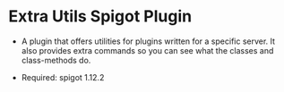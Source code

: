 # Extra Utils Spigot Plugin
* A plugin that offers utilities for plugins written for a specific server.  It also provides extra commands so you can see what the classes and class-methods do.  

- Required: spigot 1.12.2
